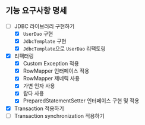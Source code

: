 ## 기능 요구사항 명세

- [ ] JDBC 라이브러리 구현하기
  - [X] `UserDao` 구현
  - [X] `JdbcTemplate` 구현
  - [X] `JdbcTemplate`으로 `UserDao` 리팩토링
- [X] 리팩터링
  - [X] Custom Exception 적용
  - [X] RowMapper 인터페이스 적용
  - [X] RowMapper 제네릭 사용
  - [X] 가변 인자 사용
  - [X] 람다 사용
  - [X] PreparedStatementSetter 인터페이스 구현 및 적용
- [X] Transaction 적용하기
- [ ] Transaction synchronization 적용하기